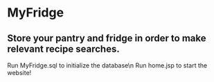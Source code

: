 # MyFridge
Store your pantry and fridge in order to make relevant recipe searches.
-----------
Run MyFridge.sql to initialize the database\n
Run home.jsp to start the website!
